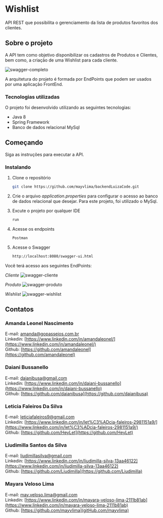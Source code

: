 # Wishlist

  API REST que possibilita o gerenciamento da lista de produtos favoritos dos clientes. 
    
## Sobre o projeto
  
  A API tem como objetivo disponibilizar os cadastros de Produtos e Clientes, bem como, a criação de uma Wishlist para cada cliente.  

![swagger-completo](https://github.com/mayvlima/backendLuizaCode/blob/master/images/swagger-completo.png)
                   
A arquitetura do projeto é formada por EndPoints que podem ser usados por uma aplicação FrontEnd.
                    
### Tecnologias utilizadas

O projeto foi desenvolvido utilizando as seguintes tecnologias:
* Java 8
* Spring Framework
* Banco de dados relacional MySql

## Começando

Siga as instruções para executar a API.

### Instalando

1. Clone o repositório
   ```sh
   git clone https://github.com/mayvlima/backendLuizaCode.git
   ```
  
2. Crie o arquivo _application.properties_ para configurar o acesso ao banco de dados relacional que desejar. Para este projeto, foi utilizado o MySql.

3. Excute o projeto por qualquer IDE
   ```sh
   run
   ```
4. Acesse os endpoints 
   ```sh
   Postman
   ```
5. Acesse o Swagger
   ```sh
   http://localhost:8080/swagger-ui.html
   
 Você terá acesso aos seguintes EndPoints:
 
 _Cliente_
 ![swagger-cliente](https://github.com/mayvlima/backendLuizaCode/blob/master/images/swagger-cliente.png)
                    
 _Produto_
 ![swagger-produto](https://github.com/mayvlima/backendLuizaCode/blob/master/images/swagger-produto.png)
                    
 _Wishlist_
 ![swagger-wishlist](https://github.com/mayvlima/backendLuizaCode/blob/master/images/swagger-wishlist.png)
                     
 ## Contatos
          
  ### Amanda Leonel Nascimento
  E-mail: [amanda@gopasseios.com.br](amanda@gopasseios.com.br)<br>
  Linkedin: [https://www.linkedin.com/in/amandaleonel/](https://www.linkedin.com/in/amandaleonel/)<br>
  Github: [https://github.com/amandaleonel](https://github.com/amandaleonel)<br>
 
  ### Daiani Bussanello
  E-mail: [daianibusa@gmail.com](daianibusa@gmail.com)<br>
  Linkedin: [https://www.linkedin.com/in/daiani-bussanello](https://www.linkedin.com/in/daiani-bussanello)<br>
  Github: [https://github.com/daianibusa](https://github.com/daianibusa)<br>
  
  ### Leticia Faleiros Da Silva
  E-mail: [leticiafaleiros9@gmail.com](leticiafaleiros9@gmail.com)<br>
  Linkedin: [https://www.linkedin.com/in/let%C3%ADcia-faleiros-2981151a9/](https://www.linkedin.com/in/let%C3%ADcia-faleiros-2981151a9/)<br>
  Github: [https://github.com/HeyLet](https://github.com/HeyLet)<br>
  
  ### Liudimilla Santos da Silva
  E-mail: [liudimillasilva@gmail.com](liudimillasilva@gmail.com)<br>
  Linkedin: [https://www.linkedin.com/in/liudimilla-silva-13aa46122](https://www.linkedin.com/in/liudimilla-silva-13aa46122)<br>
  Github: [https://github.com/Liudimilla](https://github.com/Liudimilla)<br>
           
  ### Mayara Veloso Lima
  E-mail: [may.veloso.lima@gmail.com](may.veloso.lima@gmail.com)<br>
  Linkedin: [https://www.linkedin.com/in/mayara-veloso-lima-2111b81ab](https://www.linkedin.com/in/mayara-veloso-lima-2111b81ab)<br>
  Github: [https://github.com/mayvlima](gitHub.com/mayvlima)<br>
  
